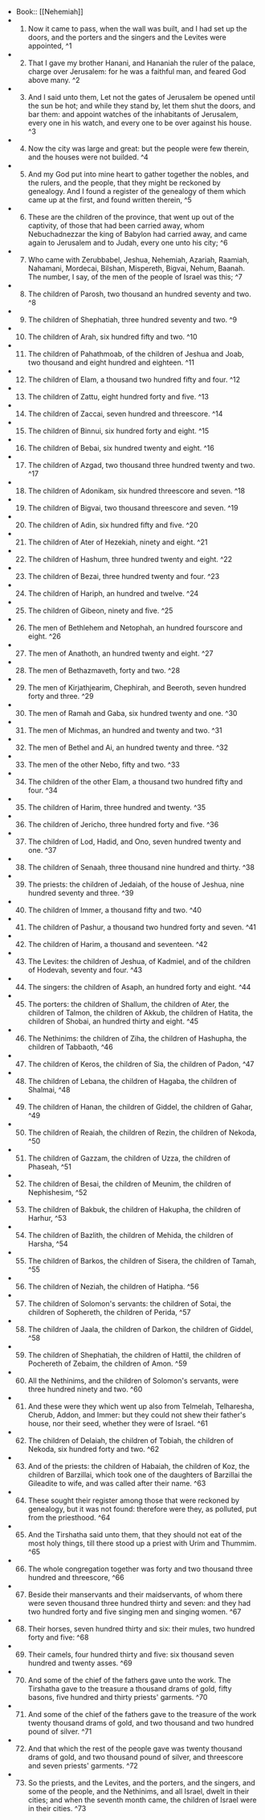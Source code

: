 - Book:: [[Nehemiah]]
- 1. Now it came to pass, when the wall was built, and I had set up the doors, and the porters and the singers and the Levites were appointed, ^1
- 2. That I gave my brother Hanani, and Hananiah the ruler of the palace, charge over Jerusalem: for he was a faithful man, and feared God above many. ^2
- 3. And I said unto them, Let not the gates of Jerusalem be opened until the sun be hot; and while they stand by, let them shut the doors, and bar them: and appoint watches of the inhabitants of Jerusalem, every one in his watch, and every one to be over against his house. ^3
- 4. Now the city was large and great: but the people were few therein, and the houses were not builded. ^4
- 5. And my God put into mine heart to gather together the nobles, and the rulers, and the people, that they might be reckoned by genealogy. And I found a register of the genealogy of them which came up at the first, and found written therein, ^5
- 6. These are the children of the province, that went up out of the captivity, of those that had been carried away, whom Nebuchadnezzar the king of Babylon had carried away, and came again to Jerusalem and to Judah, every one unto his city; ^6
- 7. Who came with Zerubbabel, Jeshua, Nehemiah, Azariah, Raamiah, Nahamani, Mordecai, Bilshan, Mispereth, Bigvai, Nehum, Baanah. The number, I say, of the men of the people of Israel was this; ^7
- 8. The children of Parosh, two thousand an hundred seventy and two. ^8
- 9. The children of Shephatiah, three hundred seventy and two. ^9
- 10. The children of Arah, six hundred fifty and two. ^10
- 11. The children of Pahathmoab, of the children of Jeshua and Joab, two thousand and eight hundred and eighteen. ^11
- 12. The children of Elam, a thousand two hundred fifty and four. ^12
- 13. The children of Zattu, eight hundred forty and five. ^13
- 14. The children of Zaccai, seven hundred and threescore. ^14
- 15. The children of Binnui, six hundred forty and eight. ^15
- 16. The children of Bebai, six hundred twenty and eight. ^16
- 17. The children of Azgad, two thousand three hundred twenty and two. ^17
- 18. The children of Adonikam, six hundred threescore and seven. ^18
- 19. The children of Bigvai, two thousand threescore and seven. ^19
- 20. The children of Adin, six hundred fifty and five. ^20
- 21. The children of Ater of Hezekiah, ninety and eight. ^21
- 22. The children of Hashum, three hundred twenty and eight. ^22
- 23. The children of Bezai, three hundred twenty and four. ^23
- 24. The children of Hariph, an hundred and twelve. ^24
- 25. The children of Gibeon, ninety and five. ^25
- 26. The men of Bethlehem and Netophah, an hundred fourscore and eight. ^26
- 27. The men of Anathoth, an hundred twenty and eight. ^27
- 28. The men of Bethazmaveth, forty and two. ^28
- 29. The men of Kirjathjearim, Chephirah, and Beeroth, seven hundred forty and three. ^29
- 30. The men of Ramah and Gaba, six hundred twenty and one. ^30
- 31. The men of Michmas, an hundred and twenty and two. ^31
- 32. The men of Bethel and Ai, an hundred twenty and three. ^32
- 33. The men of the other Nebo, fifty and two. ^33
- 34. The children of the other Elam, a thousand two hundred fifty and four. ^34
- 35. The children of Harim, three hundred and twenty. ^35
- 36. The children of Jericho, three hundred forty and five. ^36
- 37. The children of Lod, Hadid, and Ono, seven hundred twenty and one. ^37
- 38. The children of Senaah, three thousand nine hundred and thirty. ^38
- 39. The priests: the children of Jedaiah, of the house of Jeshua, nine hundred seventy and three. ^39
- 40. The children of Immer, a thousand fifty and two. ^40
- 41. The children of Pashur, a thousand two hundred forty and seven. ^41
- 42. The children of Harim, a thousand and seventeen. ^42
- 43. The Levites: the children of Jeshua, of Kadmiel, and of the children of Hodevah, seventy and four. ^43
- 44. The singers: the children of Asaph, an hundred forty and eight. ^44
- 45. The porters: the children of Shallum, the children of Ater, the children of Talmon, the children of Akkub, the children of Hatita, the children of Shobai, an hundred thirty and eight. ^45
- 46. The Nethinims: the children of Ziha, the children of Hashupha, the children of Tabbaoth, ^46
- 47. The children of Keros, the children of Sia, the children of Padon, ^47
- 48. The children of Lebana, the children of Hagaba, the children of Shalmai, ^48
- 49. The children of Hanan, the children of Giddel, the children of Gahar, ^49
- 50. The children of Reaiah, the children of Rezin, the children of Nekoda, ^50
- 51. The children of Gazzam, the children of Uzza, the children of Phaseah, ^51
- 52. The children of Besai, the children of Meunim, the children of Nephishesim, ^52
- 53. The children of Bakbuk, the children of Hakupha, the children of Harhur, ^53
- 54. The children of Bazlith, the children of Mehida, the children of Harsha, ^54
- 55. The children of Barkos, the children of Sisera, the children of Tamah, ^55
- 56. The children of Neziah, the children of Hatipha. ^56
- 57. The children of Solomon's servants: the children of Sotai, the children of Sophereth, the children of Perida, ^57
- 58. The children of Jaala, the children of Darkon, the children of Giddel, ^58
- 59. The children of Shephatiah, the children of Hattil, the children of Pochereth of Zebaim, the children of Amon. ^59
- 60. All the Nethinims, and the children of Solomon's servants, were three hundred ninety and two. ^60
- 61. And these were they which went up also from Telmelah, Telharesha, Cherub, Addon, and Immer: but they could not shew their father's house, nor their seed, whether they were of Israel. ^61
- 62. The children of Delaiah, the children of Tobiah, the children of Nekoda, six hundred forty and two. ^62
- 63. And of the priests: the children of Habaiah, the children of Koz, the children of Barzillai, which took one of the daughters of Barzillai the Gileadite to wife, and was called after their name. ^63
- 64. These sought their register among those that were reckoned by genealogy, but it was not found: therefore were they, as polluted, put from the priesthood. ^64
- 65. And the Tirshatha said unto them, that they should not eat of the most holy things, till there stood up a priest with Urim and Thummim. ^65
- 66. The whole congregation together was forty and two thousand three hundred and threescore, ^66
- 67. Beside their manservants and their maidservants, of whom there were seven thousand three hundred thirty and seven: and they had two hundred forty and five singing men and singing women. ^67
- 68. Their horses, seven hundred thirty and six: their mules, two hundred forty and five: ^68
- 69. Their camels, four hundred thirty and five: six thousand seven hundred and twenty asses. ^69
- 70. And some of the chief of the fathers gave unto the work. The Tirshatha gave to the treasure a thousand drams of gold, fifty basons, five hundred and thirty priests' garments. ^70
- 71. And some of the chief of the fathers gave to the treasure of the work twenty thousand drams of gold, and two thousand and two hundred pound of silver. ^71
- 72. And that which the rest of the people gave was twenty thousand drams of gold, and two thousand pound of silver, and threescore and seven priests' garments. ^72
- 73. So the priests, and the Levites, and the porters, and the singers, and some of the people, and the Nethinims, and all Israel, dwelt in their cities; and when the seventh month came, the children of Israel were in their cities. ^73
